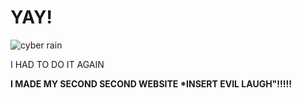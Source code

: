 
  <html lang="en">
       <head>
           <meta charset="utf-8">
           <title>Welcome, Berenice Avalos's website, CSP2</title>
       </head>
       <body>
           <h1>
               YAY!
          </h1>
         <img src="https://tse4.mm.bing.net/th?id=OIP.3QTALpGhLUNzHDpMUGVFUgHaKe&pid=Api" alt="cyber rain">
      </body> 
  </html>

<html>
<body background="https://cdnb.artstation.com/p/assets/images/images/002/648/641/large/roger-matallana-exterior-cyberpunk-final2.jpg?1464096465">
</body>
</html>

<p strong>I HAD TO DO IT AGAIN
   </p> <strong>I MADE MY SECOND SECOND WEBSITE
        <strong> *INSERT EVIL LAUGH"!!!!!

</body>
</html>
